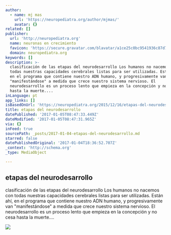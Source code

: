 ```yaml
---
author:
  - name: mj mas
    url: 'https://neuropediatra.org/author/mjmas/'
    avatar: {}
related: []
publisher:
  url: 'http://neuropediatra.org'
  name: neuronas en crecimiento
  favicon: 'https://secure.gravatar.com/blavatar/a1ce25c0bc9541936c87d7b9502371c8?s=32'
  domain: neuropediatra.org
keywords: []
description: >-
  clasificación de las etapas del neurodesarrollo Los humanos no nacemos con
  todas nuestras capacidades cerebrales listas para ser utilizadas. Están ahí,
  en el programa que contiene nuestro ADN humano, y progresivamente van
  "manifestándose" a medida que crece nuestro sistema nervioso. El
  neurodesarrollo es un proceso lento que empieza en la concepción y no cesa
  hasta la muerte....
inLanguage: pt
app_links: []
isBasedOnUrl: 'https://neuropediatra.org/2015/12/16/etapas-del-neurodesarrollo/'
title: etapas del neurodesarrollo
datePublished: '2017-01-05T08:47:33.449Z'
dateModified: '2017-01-05T08:47:31.965Z'
via: {}
inFeed: true
sourcePath: _posts/2017-01-04-etapas-del-neurodesarrollo.md
starred: false
datePublishedOriginal: '2017-01-04T18:36:52.707Z'
_context: 'http://schema.org'
_type: MediaObject

---
```

<article style=""><h1>etapas del neurodesarrollo</h1><p>clasificación de las etapas del neurodesarrollo Los humanos no nacemos con todas nuestras capacidades cerebrales listas para ser utilizadas. Están ahí, en el programa que contiene nuestro ADN humano, y progresivamente van "manifestándose" a medida que crece nuestro sistema nervioso. El neurodesarrollo es un proceso lento que empieza en la concepción y no cesa hasta la muerte....</p><img src="https://mjmas.files.wordpress.com/2015/12/etapas-neurodesarrollo.jpg?w=560&amp;h=380" /></article>